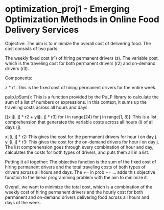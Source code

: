 # optimization_proj1 - Emerging Optimization Methods in Online Food Delivery Services

Objective: The aim is to minimize the overall cost of delivering food. The cost consists of two parts:

The weekly fixed cost (r1) of hiring permanent drivers (z).
The variable cost, which is the traveling cost for both permanent drivers (r2) and on-demand drivers (r3).

Components:

z * r1: This is the fixed cost of hiring permanent drivers for the entire week.

pulp.lpSum(): This is a function provided by the PuLP library to calculate the sum of a list of numbers or expressions. In this context, it sums up the traveling costs across all hours and days.

[(xij[i, j] * r2 + yij[i, j] * r3) for i in range(24) for j in range(1, 8)]: This is a list comprehension that generates the variable costs across all hours (i) of all days (j).

xij[i, j] * r2: This gives the cost for the permanent drivers for hour i on day j.
yij[i, j] * r3: This gives the cost for the on-demand drivers for hour i on day j.
The list comprehension goes through every combination of hour and day, calculates the costs for both types of drivers, and puts them all in a list.

Putting it all together: The objective function is the sum of the fixed cost of hiring permanent drivers and the total traveling costs of both types of drivers across all hours and days. The += in prob += ... adds this objective function to the linear programming problem with the aim to minimize it.

Overall, we want to minimize the total cost, which is a combination of the weekly cost of hiring permanent drivers and the hourly cost for both permanent and on-demand drivers delivering food across all hours and days of the week.
